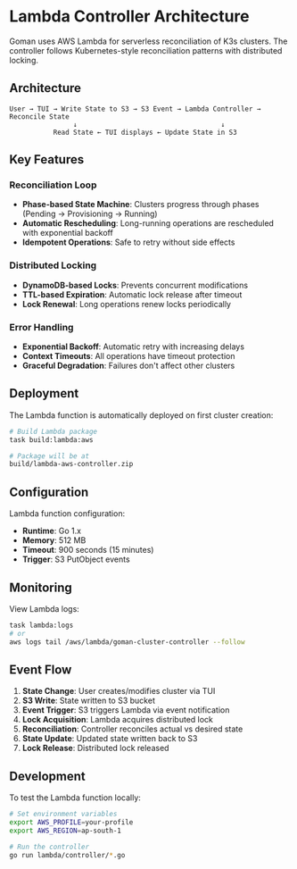 # Lambda Controller Architecture

Goman uses AWS Lambda for serverless reconciliation of K3s clusters. The controller follows Kubernetes-style reconciliation patterns with distributed locking.

## Architecture

```
User → TUI → Write State to S3 → S3 Event → Lambda Controller → Reconcile State
                ↓                                    ↓
           Read State ← TUI displays ← Update State in S3
```

## Key Features

### Reconciliation Loop
- **Phase-based State Machine**: Clusters progress through phases (Pending → Provisioning → Running)
- **Automatic Rescheduling**: Long-running operations are rescheduled with exponential backoff
- **Idempotent Operations**: Safe to retry without side effects

### Distributed Locking
- **DynamoDB-based Locks**: Prevents concurrent modifications
- **TTL-based Expiration**: Automatic lock release after timeout
- **Lock Renewal**: Long operations renew locks periodically

### Error Handling
- **Exponential Backoff**: Automatic retry with increasing delays
- **Context Timeouts**: All operations have timeout protection
- **Graceful Degradation**: Failures don't affect other clusters

## Deployment

The Lambda function is automatically deployed on first cluster creation:

```bash
# Build Lambda package
task build:lambda:aws

# Package will be at
build/lambda-aws-controller.zip
```

## Configuration

Lambda function configuration:
- **Runtime**: Go 1.x
- **Memory**: 512 MB
- **Timeout**: 900 seconds (15 minutes)
- **Trigger**: S3 PutObject events

## Monitoring

View Lambda logs:
```bash
task lambda:logs
# or
aws logs tail /aws/lambda/goman-cluster-controller --follow
```

## Event Flow

1. **State Change**: User creates/modifies cluster via TUI
2. **S3 Write**: State written to S3 bucket
3. **Event Trigger**: S3 triggers Lambda via event notification
4. **Lock Acquisition**: Lambda acquires distributed lock
5. **Reconciliation**: Controller reconciles actual vs desired state
6. **State Update**: Updated state written back to S3
7. **Lock Release**: Distributed lock released

## Development

To test the Lambda function locally:
```bash
# Set environment variables
export AWS_PROFILE=your-profile
export AWS_REGION=ap-south-1

# Run the controller
go run lambda/controller/*.go
```
